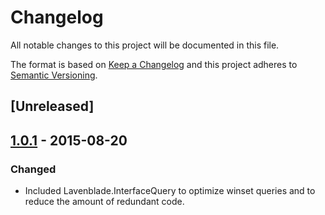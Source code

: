 # Changelog
All notable changes to this project will be documented in this file.

The format is based on [Keep a Changelog](http://keepachangelog.com/en/1.0.0/)
and this project adheres to [Semantic Versioning](http://semver.org/spec/v2.0.0.html).

## [Unreleased]

## [1.0.1](https://lavenblade.visualstudio.com/_git/Interface%20Input?version=GT1.0.1) - 2015-08-20
### Changed
- Included Lavenblade.InterfaceQuery to optimize winset queries and to reduce the amount of redundant code.
